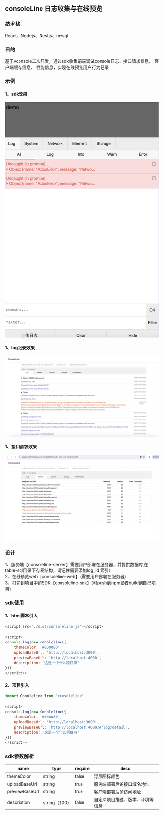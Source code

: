 ## consoleLine 日志收集与在线预览

### 技术栈
React、Nodejs、Nestjs、mysql

### 目的
基于vconsole二次开发，通过sdk收集前端调试console日志、接口请求信息、 客户端缓存信息、 性能信息，实现在线预览用户行为记录

### 示例
#### 1、sdk效果
![alt text](assets/sdk.jpg)
#### 1、log记录效果
![alt text](assets/log.jpg)
#### 1、接口请求效果
![alt text](assets/request.jpg)

### 设计
1、服务端【consoleline-server】需要用户部署在服务器，并提供数据库,在table-sql目录下存表结构，请记住需要添加log_id 索引）<br/>
2、在线预览web【consoleline-web】（需要用户部署在服务器）<br/>
3、打包到项目中的SDK【consoleline-sdk】(可push到npm或者build到自己项目) <br/>

### sdk使用
#### 1、html脚本引入
```js
<script src="./dist/consoleline.js"></script>

<script>
console.log(new Conoleline({
    themeColor: '#800080',
    uploadBaseUrl: 'http://localhost:3000',
    previewBaseUrl: 'http://localhost:4000',
    description: '这是一个什么项目呀'
}))
</script>>
```

#### 2、项目引入
```js
import Conoleline from 'consoleline' 

<script>
console.log(new Conoleline({
    themeColor: '#800080',
    uploadBaseUrl: 'http://localhost:3000',
    previewBaseUrl: 'http://localhost:4000/#/log/detail',
    description: '这是一个什么项目呀'
}))
</script>>
```

### sdk参数解析
| name | type | require | desc |
| -- | ---- | --- | ------ |
| themeColor | string | false | 浮层图标颜色 |
|  uploadBaseUrl | string | true | 服务端部署后的接口域名地址 |
| previewBaseUrl | string | true | 客户端部署后的访问地址 |
| description | string（100） | false | 自定义项目描述、版本、环境等信息 |
